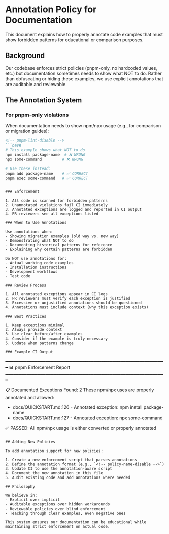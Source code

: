 # Annotation Policy for Documentation

This document explains how to properly annotate code examples that must show forbidden patterns for educational or comparison purposes.

## Background

Our codebase enforces strict policies (pnpm-only, no hardcoded values, etc.) but documentation sometimes needs to show what NOT to do. Rather than obfuscating or hiding these examples, we use explicit annotations that are auditable and reviewable.

## The Annotation System

### For pnpm-only violations

When documentation needs to show npm/npx usage (e.g., for comparison or migration guides):

```markdown
<!-- pnpm-lint-disable -->
```bash
# This example shows what NOT to do
npm install package-name  # ❌ WRONG
npx some-command         # ❌ WRONG

# Use these instead:
pnpm add package-name    # ✅ CORRECT
pnpm exec some-command   # ✅ CORRECT
```
```

### Enforcement

1. All code is scanned for forbidden patterns
2. Unannotated violations fail CI immediately
3. Annotated exceptions are logged and reported in CI output
4. PR reviewers see all exceptions listed

### When to Use Annotations

Use annotations when:
- Showing migration examples (old way vs. new way)
- Demonstrating what NOT to do
- Documenting historical patterns for reference
- Explaining why certain patterns are forbidden

Do NOT use annotations for:
- Actual working code examples
- Installation instructions
- Development workflows
- Test code

### Review Process

1. All annotated exceptions appear in CI logs
2. PR reviewers must verify each exception is justified
3. Excessive or unjustified annotations should be questioned
4. Annotations must include context (why this exception exists)

### Best Practices

1. Keep exceptions minimal
2. Always provide context
3. Use clear before/after examples
4. Consider if the example is truly necessary
5. Update when patterns change

### Example CI Output

```
━━━━━━━━━━━━━━━━━━━━━━━━━━━━━━━━━━━━━━━━━━━━━━━━━━━━━━━━━━━━
📊 pnpm Enforcement Report
━━━━━━━━━━━━━━━━━━━━━━━━━━━━━━━━━━━━━━━━━━━━━━━━━━━━━━━━━━━━

📋 Documented Exceptions Found: 2
These npm/npx uses are properly annotated and allowed:
   - docs/QUICKSTART.md:126 - Annotated exception: npm install package-name
   - docs/QUICKSTART.md:127 - Annotated exception: npx some-command

✅ PASSED: All npm/npx usage is either converted or properly annotated
```

## Adding New Policies

To add annotation support for new policies:

1. Create a new enforcement script that parses annotations
2. Define the annotation format (e.g., `<!-- policy-name-disable -->`)
3. Update CI to use the annotation-aware script
4. Document the new annotation in this file
5. Audit existing code and add annotations where needed

## Philosophy

We believe in:
- Explicit over implicit
- Auditable exceptions over hidden workarounds
- Reviewable policies over blind enforcement
- Teaching through clear examples, even negative ones

This system ensures our documentation can be educational while maintaining strict enforcement on actual code.
